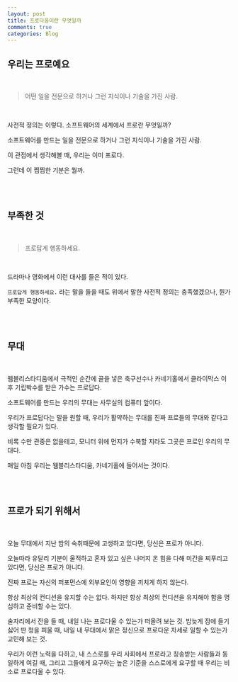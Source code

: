 ```yaml
---
layout: post
title: 프로다움이란 무엇일까
comments: true
categories: Blog 
---
```


## 우리는 프로예요

<br/>

> 어떤 일을 전문으로 하거나 그런 지식이나 기술을 가진 사람.

<br/>

사전적 정의는 이렇다.
소프트웨어의 세계에서 프로란 무엇일까?

소프트웨어를 만드는 일을 전문으로 하거나 그런 지식이나 기술을 가진 사람.

이 관점에서 생각해볼 때, 우리는 이미 프로다.

그런데 이 찝찝한 기분은 뭘까.

<br/><br/>

## 부족한 것

<br/>

> 프로답게 행동하세요.

<br/>

드라마나 영화에서 이런 대사를 들은 적이 있다.

`프로답게 행동하세요.` 라는 말을 들을 때도 위에서 말한 사전적 정의는 충족했겠으나, 뭔가 부족한 모양이다.

<br/><br/>

## 무대

<br/>

웸블리스타디움에서 극적인 순간에 골을 넣은 축구선수나 카네기홀에서 클라이막스 이후 기립박수를 받은 가수는 프로답다.

소프트웨어를 만드는 우리의 무대는 사무실의 컴퓨터 앞이다.

우리가 프로답다는 말을 원할 때, 우리가 활약하는 무대를 진짜 프로들의 무대와 같다고 생각할 필요가 있다.

비록 수만 관중은 없을테고, 모니터 위에 먼지가 수북할 지라도 그곳은 프로인 우리의 무대다.

매일 아침 우리는 웸블리스타디움, 카네기홀에 들어서는 것이다.

<br/><br/>

## 프로가 되기 위해서

<br/>

오늘 무대에서 지난 밤의 숙취때문에 고생하고 있다면, 당신은 프로가 아니다.

오늘따라 유달리 기분이 울적하고 혼자 있고 싶은 나머지 온 힘을 다해 미간을 찌푸리고 있다면, 당신은 프로가 아니다.

진짜 프로는 자신의 퍼포먼스에 외부요인이 영향을 끼치게 하지 않는다.

항상 최상의 컨디션을 유지할 수는 없다. 하지만 항상 최상의 컨디션을 유지해야 함을 명심하고 준비할 수는 있다.

술자리에서 잔을 들 때, 내일 나는 프로다울 수 있는가 떠올려 보는 것. 밤늦게 잠에 들기 싫어 딴 청을 피울 때, 내일 내 무대에서 맑은 정신으로 프로다운 자세로 일할 수 있는가 고민해 보는 것.

우리가 이런 노력을 다하고, 내 스스로를 우리 사회에서 프로라고 칭송받는 사람들과 동일하게 여길 때, 그리고 그들에게 요구하는 높은 기준을 스스로에게 요구할 때 우리는 비소로 프로다울 수 있다.

<br/><br/>
